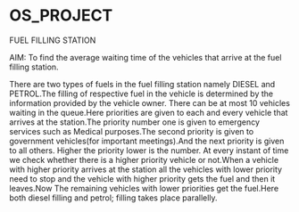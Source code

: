 # OS_PROJECT
FUEL FILLING STATION

AIM: To find the average waiting time of the vehicles that arrive at the fuel filling station.

There are two types of fuels in the fuel filling station namely DIESEL and PETROL.The filling of respective fuel in the vehicle is determined by the information provided by the vehicle owner.
There can be at most 10 vehicles waiting in the queue.Here priorities are given to each and every vehicle that arrives at the station.The priority number one is given to emergency services such as Medical purposes.The second priority is given to government vehicles(for important meetings).And the next priority is given to all others.
Higher the priority lower is the number.
At every instant of time we check whether there is a higher priority vehicle or not.When a vehicle with higher priority arrives at the station all the vehicles with lower priority need to stop and the vehicle with higher priority gets the fuel and then it leaves.Now The remaining vehicles with lower priorities  get the fuel.Here both diesel filling and petrol; filling takes place parallelly.
